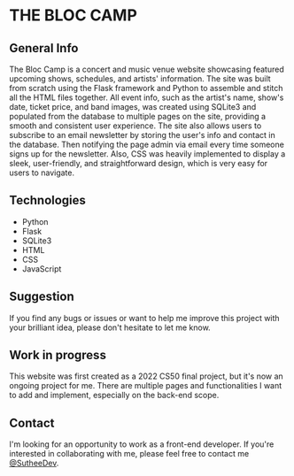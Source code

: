 # THE BLOC CAMP

## General Info

The Bloc Camp is a concert and music venue website showcasing featured upcoming shows, schedules, and artists' information. The site was built from scratch using the Flask framework and Python to assemble and stitch all the HTML files together. All event info, such as the artist's name, show's date, ticket price, and band images, was created using SQLite3 and populated from the database to multiple pages on the site, providing a smooth and consistent user experience. The site also allows users to subscribe to an email newsletter by storing the user's info and contact in the database. Then notifying the page admin via email every time someone signs up for the newsletter. Also, CSS was heavily implemented to display a sleek, user-friendly, and straightforward design, which is very easy for users to navigate.

## Technologies

- Python
- Flask
- SQLite3
- HTML
- CSS
- JavaScript

## Suggestion

If you find any bugs or issues or want to help me improve this project with your brilliant idea, please don't hesitate to let me know.

## Work in progress

This website was first created as a 2022 CS50 final project, but it's now an ongoing project for me. There are multiple pages and functionalities I want to add and implement, especially on the back-end scope.

## Contact

I'm looking for an opportunity to work as a front-end developer. If you're interested in collaborating with me, please feel free to contact me [@SutheeDev](https://github.com/SutheeDev).
